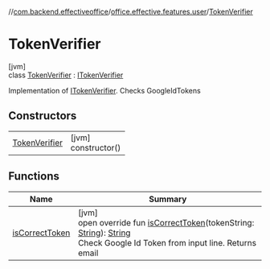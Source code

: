 //[com.backend.effectiveoffice](../../../index.md)/[office.effective.features.user](../index.md)/[TokenVerifier](index.md)

# TokenVerifier

[jvm]\
class [TokenVerifier](index.md) : [ITokenVerifier](../-i-token-verifier/index.md)

Implementation of [ITokenVerifier](../-i-token-verifier/index.md). Checks GoogleIdTokens

## Constructors

| | |
|---|---|
| [TokenVerifier](-token-verifier.md) | [jvm]<br>constructor() |

## Functions

| Name | Summary |
|---|---|
| [isCorrectToken](is-correct-token.md) | [jvm]<br>open override fun [isCorrectToken](is-correct-token.md)(tokenString: [String](https://kotlinlang.org/api/latest/jvm/stdlib/kotlin/-string/index.html)): [String](https://kotlinlang.org/api/latest/jvm/stdlib/kotlin/-string/index.html)<br>Check Google Id Token from input line. Returns email |
